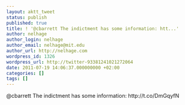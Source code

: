 ```yaml
---
layout: aktt_tweet
status: publish
published: true
title: ! '@cbarrett The indictment has some information: htt...'
author: nelhage
author_login: nelhage
author_email: nelhage@mit.edu
author_url: http://nelhage.com
wordpress_id: 1326
wordpress_url: http://twitter-93381241021272064
date: 2011-07-19 14:06:37.000000000 +02:00
categories: []
tags: []
---
```

@cbarrett The indictment has some information: http:&#47;&#47;t.co&#47;DmGqyfN
